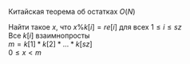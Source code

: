 Китайская теорема об остатках $O(N)$

Найти такое $x$, что $x$%$k[i]=re[i]$ для всех $1 \le i \le sz$  
Все $k[i]$ взаимнопросты  
$m=k[1]*k[2]*...*k[sz]$  
$0 \le x<m$